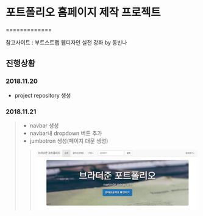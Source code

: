 # 포트폴리오 홈페이지 제작 프로젝트
=============

참고사이트 : 부트스트랩 웹디자인 실전 강좌 by 동빈나

## 진행상황
### 2018.11.20
- project repository 생성

### 2018.11.21
> - navbar 생성
> - navbar내 dropdown 버튼 추가
> - jumbotron 생성(페이지 대문 생성)
> > ![스크린샷](./screenshots/2018-11-21.png)

